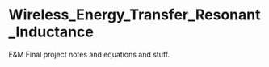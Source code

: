 # Wireless_Energy_Transfer_Resonant_Inductance
E&amp;M Final project notes and equations and stuff.
